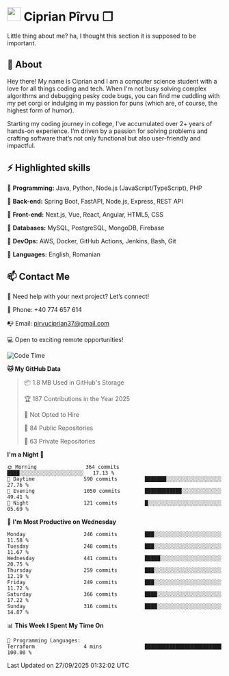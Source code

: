# <img height="32px" src="https://user-images.githubusercontent.com/74038190/216122041-518ac897-8d92-4c6b-9b3f-ca01dcaf38ee.png"> Ciprian Pîrvu ❐ </h1>

Little thing about me? ha, I thought this section it is supposed to be important.

## 🧐 About

Hey there! My name is Ciprian and I am a computer science student with a love for all things coding and tech. When I'm not busy solving complex algorithms and debugging pesky code bugs, you can find me cuddling with my pet corgi or indulging in my passion for puns (which are, of course, the highest form of humor).

Starting my coding journey in college, I've accumulated over 2+ years of hands-on experience. I’m driven by a passion for solving problems and crafting software that’s not only functional but also user-friendly and impactful.


## ⚡ Highlighted skills

🎯 **Programming:** Java, Python, Node.js (JavaScript/TypeScript), PHP

🎯 **Back-end:** Spring Boot, FastAPI, Node.js, Express, REST API

🎯 **Front-end:** Next.js, Vue, React, Angular, HTML5, CSS

🎯 **Databases:** MySQL, PostgreSQL, MongoDB, Firebase

🎯 **DevOps:** AWS, Docker, GitHub Actions, Jenkins, Bash, Git

🎯 **Languages:** English, Romanian



## 📫 Contact Me

🤝 Need help with your next project? Let’s connect!

📱 Phone: +40 774 657 614

📭 Email: pirvuciprian37@gmail.com


💻 Open to exciting remote opportunities!

<!--START_SECTION:waka-->
![Code Time](http://img.shields.io/badge/Code%20Time-2%2C353%20hrs%2031%20mins-blue)

**🐱 My GitHub Data** 

> 📦 1.8 MB Used in GitHub's Storage 
 > 
> 🏆 187 Contributions in the Year 2025
 > 
> 🚫 Not Opted to Hire
 > 
> 📜 84 Public Repositories 
 > 
> 🔑 63 Private Repositories 
 > 
**I'm a Night 🦉** 

```text
🌞 Morning                364 commits         ████░░░░░░░░░░░░░░░░░░░░░   17.13 % 
🌆 Daytime                590 commits         ███████░░░░░░░░░░░░░░░░░░   27.76 % 
🌃 Evening                1050 commits        ████████████░░░░░░░░░░░░░   49.41 % 
🌙 Night                  121 commits         █░░░░░░░░░░░░░░░░░░░░░░░░   05.69 % 
```
📅 **I'm Most Productive on Wednesday** 

```text
Monday                   246 commits         ███░░░░░░░░░░░░░░░░░░░░░░   11.58 % 
Tuesday                  248 commits         ███░░░░░░░░░░░░░░░░░░░░░░   11.67 % 
Wednesday                441 commits         █████░░░░░░░░░░░░░░░░░░░░   20.75 % 
Thursday                 259 commits         ███░░░░░░░░░░░░░░░░░░░░░░   12.19 % 
Friday                   249 commits         ███░░░░░░░░░░░░░░░░░░░░░░   11.72 % 
Saturday                 366 commits         ████░░░░░░░░░░░░░░░░░░░░░   17.22 % 
Sunday                   316 commits         ████░░░░░░░░░░░░░░░░░░░░░   14.87 % 
```


📊 **This Week I Spent My Time On** 

```text
💬 Programming Languages: 
Terraform                4 mins              █████████████████████████   100.00 % 
```


 Last Updated on 27/09/2025 01:32:02 UTC
<!--END_SECTION:waka-->
